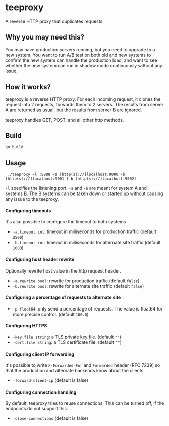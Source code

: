 teeproxy
=========

A reverse HTTP proxy that duplicates requests.

Why you may need this?
----------------------

You may have production servers running, but you need to upgrade to a new system. You want to run A/B test on both old and new systems to confirm the new system can handle the production load, and want to see whether the new system can run in shadow mode continuously without any issue.

How it works?
-------------

teeproxy is a reverse HTTP proxy. For each incoming request, it clones the request into 2 requests, forwards them to 2 servers. The results from server A are returned as usual, but the results from server B are ignored.

teeproxy handles GET, POST, and all other http methods.

Build
-------------

```
go build
```

Usage
-------------

```
 ./teeproxy -l :8888 -a [http(s)://]localhost:9000 -b [http(s)://]localhost:9001 [-b [http(s)://]localhost:9002]
```

`-l` specifies the listening port. `-a` and `-b` are meant for system A and systems B. The B systems can be taken down or started up without causing any issue to the teeproxy.

#### Configuring timeouts ####
 
It's also possible to configure the timeout to both systems

*  `-a.timeout int`: timeout in milliseconds for production traffic (default `2500`)
*  `-b.timeout int`: timeout in milliseconds for alternate site traffic (default `1000`)

#### Configuring host header rewrite ####

Optionally rewrite host value in the http request header.

*  `-a.rewrite bool`: rewrite for production traffic (default `false`)
*  `-b.rewrite bool`: rewrite for alternate site traffic (default `false`)
 
#### Configuring a percentage of requests to alternate site ####

*  `-p float64`: only send a percentage of requests. The value is float64 for more precise control. (default `100.0`)

#### Configuring HTTPS ####

*  `-key.file string`: a TLS private key file. (default `""`)
*  `-cert.file string`: a TLS certificate file. (default `""`)

#### Configuring client IP forwarding ####

It's possible to write `X-Forwarded-For` and `Forwarded` header (RFC 7239) so
that the production and alternate backends know about the clients:

*  `-forward-client-ip` (default is false)

#### Configuring connection handling ####

By default, teeproxy tries to reuse connections. This can be turned off, if the
endpoints do not support this.

*  `-close-connections` (default is false)

